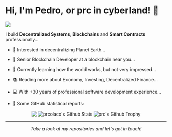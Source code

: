 # Hi, I'm Pedro, or prc in cyberland! 👋

![](https://github.com/prcolaco/prcolaco/blob/master/icons/header_.png)

I build **Decentralized Systems**, **Blockchains** and **Smart Contracts** professionally...

* 🧐   Interested in decentralizing Planet Earth...
* 💼   Senior Blockchain Developer at a blockchain near you...
* 🌱   Currently learning how the world works, but not very impressed...
* 📚   Reading more about Economy, Investing, Decentralized Finance...
* 💻   With +30 years of professional software development experience...

* 👑   Some GitHub statistical reports:

<p align="center">
<img align="center" src="https://github-readme-stats.vercel.app/api/top-langs/?username=prcolaco&hide_langs_below=1&theme=dark&line_height=27&layout=compact" />
<img align="center" src="https://github-readme-stats.vercel.app/api?username=prcolaco&theme=dark&show_icons=true&count_private=true&include_all_commits=true&line_height=21" alt="prcolaco's Github Stats" />
<img align="center" src="https://github-profile-trophy.vercel.app/?username=prcolaco&column=7" alt="prc's Github Trophy" />
</p>

---

<p align="center">
  <i>Take a look at my repositories and let's get in touch!</i>
</p>

